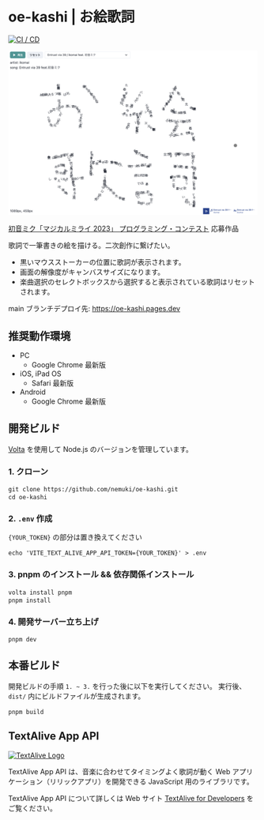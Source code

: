 # oe-kashi | お絵歌詞

[![CI / CD](https://github.com/nemuki/negi/actions/workflows/ci.yml/badge.svg)](https://github.com/nemuki/negi/actions/workflows/ci.yml)

<div align="center">
  <img src="./img/oe-kashi.jpg">
</div>

[初音ミク「マジカルミライ 2023」 プログラミング・コンテスト](https://magicalmirai.com/2023/procon/) 応募作品

歌詞で一筆書きの絵を描ける。二次創作に繋げたい。

- 黒いマウスストーカーの位置に歌詞が表示されます。
- 画面の解像度がキャンバスサイズになります。
- 楽曲選択のセレクトボックスから選択すると表示されている歌詞はリセットされます。

main ブランチデプロイ先: <https://oe-kashi.pages.dev>

## 推奨動作環境

- PC
  - Google Chrome 最新版
- iOS, iPad OS
  - Safari 最新版
- Android
  - Google Chrome 最新版

## 開発ビルド

[Volta](https://volta.sh/) を使用して Node.js のバージョンを管理しています。

### 1. クローン

```shell
git clone https://github.com/nemuki/oe-kashi.git
cd oe-kashi
```

### 2. `.env` 作成

`{YOUR_TOKEN}` の部分は置き換えてください

```shell
echo 'VITE_TEXT_ALIVE_APP_API_TOKEN={YOUR_TOKEN}' > .env
```

### 3. pnpm のインストール && 依存関係インストール

```shell
volta install pnpm
pnpm install
```

### 4. 開発サーバー立ち上げ

```shell
pnpm dev
```

## 本番ビルド

開発ビルドの手順 `1. ~ 3.` を行った後に以下を実行してください。 実行後、`dist/` 内にビルドファイルが生成されます。

```shell
pnpm build
```

## TextAlive App API

[![TextAlive Logo](https://i.gyazo.com/thumb/1000/5301e6f642d255c5cfff98e049b6d1f3-png.png)](https://textalive.jp/)

TextAlive App API は、音楽に合わせてタイミングよく歌詞が動く Web アプリケーション（リリックアプリ）を開発できる JavaScript 用のライブラリです。

TextAlive App API について詳しくは Web サイト [TextAlive for Developers](https://developer.textalive.jp/) をご覧ください。
